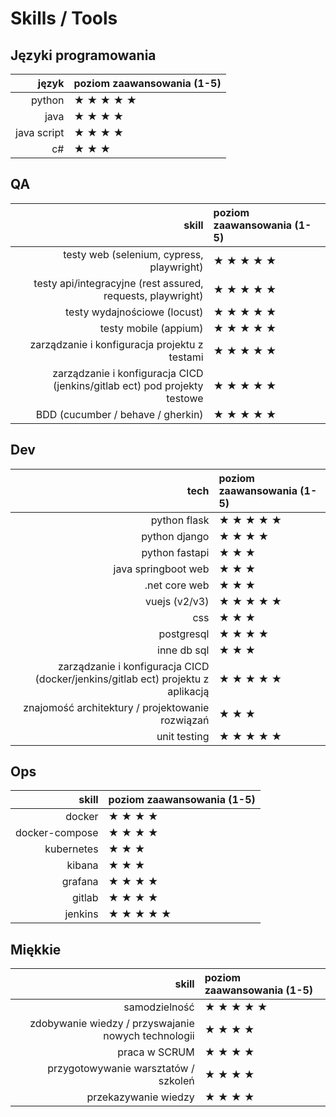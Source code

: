 # Skills / Tools

## Języki programowania

| język | poziom zaawansowania (1-5) |
|-----:|:-----|
| python | ★ ★ ★ ★ ★ |
| java   | ★ ★ ★ ★   |
| java script | ★ ★ ★ ★ |
| c# | ★ ★ ★ |

## QA

| skill | poziom zaawansowania (1-5) |
|-----:|:-----| 
| testy web (selenium, cypress, playwright) | ★ ★ ★ ★ ★ |
| testy api/integracyjne (rest assured, requests, playwright) | ★ ★ ★ ★ ★ |
| testy wydajnościowe (locust) | ★ ★ ★ ★ ★ |
| testy mobile (appium) | ★ ★ ★ ★ ★ |
| zarządzanie i konfiguracja projektu z testami | ★ ★ ★ ★ ★ |
| zarządzanie i konfiguracja CICD (jenkins/gitlab ect) pod projekty testowe | ★ ★ ★ ★ ★ |
| BDD (cucumber / behave / gherkin) | ★ ★ ★ ★ ★ |

## Dev

| tech | poziom zaawansowania (1-5) |
|-----:|:-----|
| python flask | ★ ★ ★ ★ ★ |
| python django | ★ ★ ★ ★  |
| python fastapi | ★ ★ ★   |
| java springboot web  | ★ ★ ★   |
| .net core web | ★ ★ ★ |
| vuejs (v2/v3) | ★ ★ ★ ★ ★ |
| css | ★ ★ ★ |
| postgresql | ★ ★ ★ ★ |
| inne db sql | ★ ★ ★ |
| zarządzanie i konfiguracja CICD (docker/jenkins/gitlab ect) projektu z aplikacją | ★ ★ ★ ★ ★ |
| znajomość architektury / projektowanie rozwiązań | ★ ★ ★ |
| unit testing | ★ ★ ★ ★ ★ |

## Ops

| skill | poziom zaawansowania (1-5) |
|-----:|:-----|
| docker | ★ ★ ★ ★ |
| docker-compose | ★ ★ ★ ★ |
| kubernetes | ★ ★ ★ |
| kibana | ★ ★ ★ |
| grafana | ★ ★ ★ ★ |
| gitlab | ★ ★ ★ ★ |
| jenkins | ★ ★ ★ ★ ★ |

## Miękkie

| skill | poziom zaawansowania (1-5) |
|-----:|:-----|
| samodzielność | ★ ★ ★ ★ ★ |
| zdobywanie wiedzy / przyswajanie nowych technologii | ★ ★ ★ ★ |
| praca w SCRUM | ★ ★ ★ ★ |
| przygotowywanie warsztatów / szkoleń | ★ ★ ★ ★ |
| przekazywanie wiedzy | ★ ★ ★ ★ |
